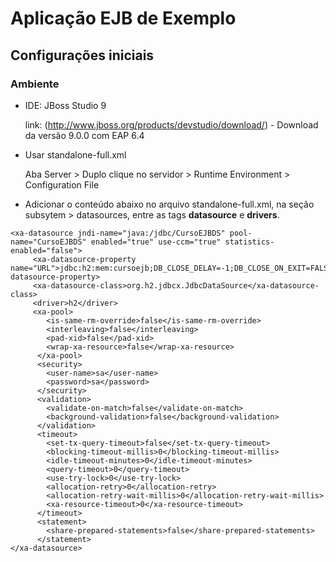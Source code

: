 # Aplicação EJB de Exemplo

## Configurações iniciais

### Ambiente

* IDE: JBoss Studio 9

	link: (http://www.jboss.org/products/devstudio/download/) - Download da versão 9.0.0 com EAP 6.4
	
* Usar standalone-full.xml

	Aba Server > Duplo clique no servidor > Runtime Environment > Configuration File
	
* Adicionar o conteúdo abaixo no arquivo standalone-full.xml, na seção subsytem > datasources, entre as tags **datasource** e **drivers**.

```
<xa-datasource jndi-name="java:/jdbc/CursoEJBDS" pool-name="CursoEJBDS" enabled="true" use-ccm="true" statistics-enabled="false">
	 <xa-datasource-property name="URL">jdbc:h2:mem:cursoejb;DB_CLOSE_DELAY=-1;DB_CLOSE_ON_EXIT=FALSE;MVCC=true</xa-datasource-property>
	 <xa-datasource-class>org.h2.jdbcx.JdbcDataSource</xa-datasource-class>
	 <driver>h2</driver>
	 <xa-pool>
	    <is-same-rm-override>false</is-same-rm-override>
	    <interleaving>false</interleaving>
	    <pad-xid>false</pad-xid>
	    <wrap-xa-resource>false</wrap-xa-resource>
	  </xa-pool>
	  <security>
	    <user-name>sa</user-name>
	    <password>sa</password>
	  </security>
	  <validation>
	    <validate-on-match>false</validate-on-match>
	    <background-validation>false</background-validation>
	  </validation>
	  <timeout>
	    <set-tx-query-timeout>false</set-tx-query-timeout>
	    <blocking-timeout-millis>0</blocking-timeout-millis>
	    <idle-timeout-minutes>0</idle-timeout-minutes>
	    <query-timeout>0</query-timeout>
	    <use-try-lock>0</use-try-lock>
	    <allocation-retry>0</allocation-retry>
	    <allocation-retry-wait-millis>0</allocation-retry-wait-millis>
	    <xa-resource-timeout>0</xa-resource-timeout>
	  </timeout>
	  <statement>
	    <share-prepared-statements>false</share-prepared-statements>
	  </statement>
</xa-datasource>
```

	
